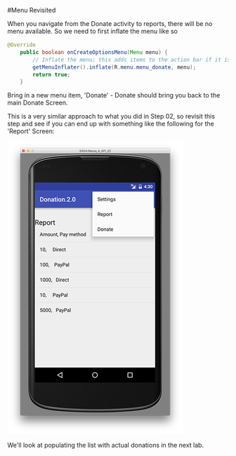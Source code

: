 #Menu Revisited

When you navigate from the Donate activity to reports, there will be no menu available. So we need to first inflate the menu like so

~~~java
@Override
    public boolean onCreateOptionsMenu(Menu menu) {
        // Inflate the menu; this adds items to the action bar if it is present.
        getMenuInflater().inflate(R.menu.menu_donate, menu);
        return true;
    }
~~~

Bring in a new menu item, 'Donate' - Donate should bring you back to the main Donate Screen.

This is a very similar approach to what you did in Step 02, so revisit this step and see if you can end up with something like the following for the 'Report' Screen:

![](../img/lab3s401.png)

We'll look at populating the list with actual donations in the next lab.